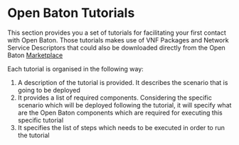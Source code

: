 # Open Baton Tutorials

This section provides you a set of tutorials for facilitating your first contact with Open Baton. Those tutorials makes use of VNF Packages and Network Service Descriptors that could also be downloaded directly from the Open Baton [Marketplace]

Each tutorial is organised in the following way: 

1. A description of the tutorial is provided. It describes the scenario that is going to be deployed
2. It provides a list of required components. Considering the specific scenario which will be deployed following the tutorial, it will specify what are the Open Baton components which are required for executing this specific tutorial
3. It specifies the list of steps which needs to be executed in order to run the tutorial


[Marketplace]: http://marketplace.openbaton.org
